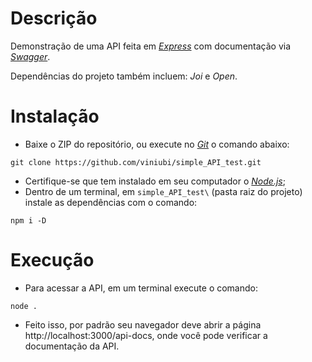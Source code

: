 # Descrição

Demonstração de uma API feita em *[Express](https://expressjs.com/)* com documentação via *[Swagger](https://swagger.io/)*.

Dependências do projeto também incluem: *Joi* e *Open*.

# Instalação

- Baixe o ZIP do repositório, ou execute no *[Git](https://git-scm.com/downloads)* o comando abaixo:
```
git clone https://github.com/viniubi/simple_API_test.git
```
- Certifique-se que tem instalado em seu computador o *[Node.js](https://nodejs.org/download/)*;
- Dentro de um terminal, em `simple_API_test\` (pasta raiz do projeto) instale as dependências com o comando:
```
npm i -D
```

# Execução

- Para acessar a API, em um terminal execute o comando:
```
node .
```
- Feito isso, por padrão seu navegador deve abrir a página http://localhost:3000/api-docs, onde você pode verificar a documentação da API.